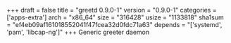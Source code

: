 +++
draft = false
title = "greetd 0.9.0-1"
version = "0.9.0-1"
categories = ['apps-extra']
arch = "x86_64"
size = "316428"
usize = "1133818"
sha1sum = "ef4eb09af161018552041f47fcea32d0fdc71a63"
depends = "['systemd', 'pam', 'libcap-ng']"
+++
Generic greeter daemon